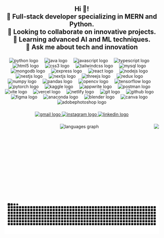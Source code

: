 <h2 align="center">Hi 👋!<br>🔭 Full-stack developer specializing in MERN and Python.<br>👯 Looking to collaborate on innovative projects.<br>🌱 Learning advanced AI and ML techniques.<br>💬 Ask me about tech and innovation</h2>

###

<div align="center">
  <img src="https://skillicons.dev/icons?i=py" height="53" alt="python logo"  />
  <img width="12" />
  <img src="https://skillicons.dev/icons?i=java" height="53" alt="java logo"  />
  <img width="12" />
  <img src="https://skillicons.dev/icons?i=js" height="53" alt="javascript logo"  />
  <img width="12" />
  <img src="https://skillicons.dev/icons?i=ts" height="53" alt="typescript logo"  />
  <img width="12" />
  <img src="https://skillicons.dev/icons?i=html" height="53" alt="html5 logo"  />
  <img width="12" />
  <img src="https://skillicons.dev/icons?i=css" height="53" alt="css3 logo"  />
  <img width="12" />
  <img src="https://skillicons.dev/icons?i=tailwind" height="53" alt="tailwindcss logo"  />
  <img width="12" />
  <img src="https://skillicons.dev/icons?i=mysql" height="53" alt="mysql logo"  />
  <img width="12" />
  <img src="https://skillicons.dev/icons?i=mongodb" height="53" alt="mongodb logo"  />
  <img width="12" />
  <img src="https://skillicons.dev/icons?i=express" height="53" alt="express logo"  />
  <img width="12" />
  <img src="https://skillicons.dev/icons?i=react" height="53" alt="react logo"  />
  <img width="12" />
  <img src="https://skillicons.dev/icons?i=nodejs" height="53" alt="nodejs logo"  />
  <img width="12" />
  <img src="https://skillicons.dev/icons?i=nestjs" height="53" alt="nestjs logo"  />
  <img width="12" />
  <img src="https://skillicons.dev/icons?i=nextjs" height="53" alt="nextjs logo"  />
  <img width="12" />
  <img src="https://skillicons.dev/icons?i=threejs" height="53" alt="threejs logo"  />
  <img width="12" />
  <img src="https://skillicons.dev/icons?i=redux" height="53" alt="redux logo"  />
  <img width="12" />
  <img src="https://cdn.jsdelivr.net/gh/devicons/devicon/icons/numpy/numpy-original.svg" height="53" alt="numpy logo"  />
  <img width="12" />
  <img src="https://cdn.jsdelivr.net/gh/devicons/devicon/icons/pandas/pandas-original.svg" height="53" alt="pandas logo"  />
  <img width="12" />
  <img src="https://cdn.jsdelivr.net/gh/devicons/devicon/icons/opencv/opencv-original.svg" height="53" alt="opencv logo"  />
  <img width="12" />
  <img src="https://skillicons.dev/icons?i=tensorflow" height="53" alt="tensorflow logo"  />
  <img width="12" />
  <img src="https://skillicons.dev/icons?i=pytorch" height="53" alt="pytorch logo"  />
  <img width="12" />
  <img src="https://cdn.simpleicons.org/kaggle/20BEFF" height="53" alt="kaggle logo"  />
  <img width="12" />
  <img src="https://cdn.simpleicons.org/appwrite/F02E65" height="53" alt="appwrite logo"  />
  <img width="12" />
  <img src="https://cdn.simpleicons.org/postman/FF6C37" height="53" alt="postman logo"  />
  <img width="12" />
  <img src="https://skillicons.dev/icons?i=vite" height="53" alt="vite logo"  />
  <img width="12" />
  <img src="https://skillicons.dev/icons?i=vercel" height="53" alt="vercel logo"  />
  <img width="12" />
  <img src="https://cdn.simpleicons.org/netlify/00C7B7" height="53" alt="netlify logo"  />
  <img width="12" />
  <img src="https://skillicons.dev/icons?i=git" height="53" alt="git logo"  />
  <img width="12" />
  <img src="https://skillicons.dev/icons?i=github" height="53" alt="github logo"  />
  <img width="12" />
  <img src="https://skillicons.dev/icons?i=figma" height="53" alt="figma logo"  />
  <img width="12" />
  <img src="https://cdn.simpleicons.org/anaconda/44A833" height="53" alt="anaconda logo"  />
  <img width="12" />
  <img src="https://skillicons.dev/icons?i=blender" height="53" alt="blender logo"  />
  <img width="12" />
  <img src="https://cdn.simpleicons.org/canva/00C4CC" height="53" alt="canva logo"  />
  <img width="12" />
  <img src="https://skillicons.dev/icons?i=ps" height="53" alt="adobephotoshop logo"  />
</div>

###

<div align="center">
  <a href="https://mail.google.com/mail/u/0/#inbox" target="_blank">
    <img src="https://img.shields.io/static/v1?message=Gmail&logo=gmail&label=&color=D14836&logoColor=white&labelColor=&style=for-the-badge" height="35" alt="gmail logo"  />
  </a>
  <a href="https://www.instagram.com/ashutosh__187/" target="_blank">
    <img src="https://img.shields.io/static/v1?message=Instagram&logo=instagram&label=&color=E4405F&logoColor=white&labelColor=&style=for-the-badge" height="35" alt="instagram logo"  />
  </a>
  <a href="https://www.linkedin.com/in/ashutosh-tiwari-a938a6243/" target="_blank">
    <img src="https://img.shields.io/static/v1?message=LinkedIn&logo=linkedin&label=&color=0077B5&logoColor=white&labelColor=&style=for-the-badge" height="35" alt="linkedin logo"  />
  </a>
</div>

###

<img align="right" height="250" src="https://user-images.githubusercontent.com/74038190/225813708-98b745f2-7d22-48cf-9150-083f1b00d6c9.gif"  />

###

<div align="center">
  <img src="https://github-readme-stats.vercel.app/api/top-langs?username=ashutosh-187&locale=en&hide_title=false&layout=compact&card_width=320&langs_count=6&theme=midnight-purple&hide_border=true" height="250" alt="languages graph"  />
</div>

###

<br clear="both">

<img src="https://raw.githubusercontent.com/ashutosh-187/ashutosh-187/output/snake.svg" alt="Snake animation" />

###
